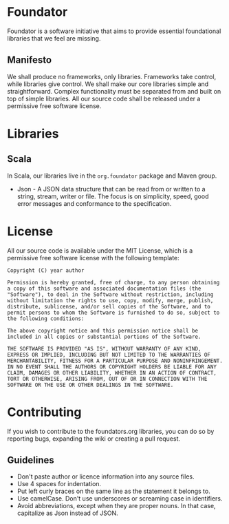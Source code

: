 Foundator
=========

Foundator is a software initiative that aims to provide essential foundational libraries that we feel are missing.


Manifesto
---------

We shall produce no frameworks, only libraries. Frameworks take control, while libraries give control. We shall make our core libraries simple and straightforward. Complex functionality must be separated from and built on top of simple libraries. All our source code shall be released under a permissive free software license.


Libraries
=========

Scala
-----

In Scala, our libraries live in the `org.foundator` package and Maven group.

* Json - A JSON data structure that can be read from or written to a string, stream, writer or file. The focus is on simplicity, speed, good error messages and conformance to the specification.


License
=======

All our source code is available under the MIT License, which is a permissive free software license with the following template:

    Copyright (C) year author

    Permission is hereby granted, free of charge, to any person obtaining a copy of this software and associated documentation files (the "Software"), to deal in the Software without restriction, including without limitation the rights to use, copy, modify, merge, publish, distribute, sublicense, and/or sell copies of the Software, and to permit persons to whom the Software is furnished to do so, subject to the following conditions:

    The above copyright notice and this permission notice shall be included in all copies or substantial portions of the Software.

    THE SOFTWARE IS PROVIDED "AS IS", WITHOUT WARRANTY OF ANY KIND, EXPRESS OR IMPLIED, INCLUDING BUT NOT LIMITED TO THE WARRANTIES OF MERCHANTABILITY, FITNESS FOR A PARTICULAR PURPOSE AND NONINFRINGEMENT. IN NO EVENT SHALL THE AUTHORS OR COPYRIGHT HOLDERS BE LIABLE FOR ANY CLAIM, DAMAGES OR OTHER LIABILITY, WHETHER IN AN ACTION OF CONTRACT, TORT OR OTHERWISE, ARISING FROM, OUT OF OR IN CONNECTION WITH THE SOFTWARE OR THE USE OR OTHER DEALINGS IN THE SOFTWARE.


Contributing
============

If you wish to contribute to the foundators.org libraries, you can do so by reporting bugs, expanding the wiki or creating a pull request.

Guidelines
----------

* Don't paste author or licence information into any source files.
* Use 4 spaces for indentation.
* Put left curly braces on the same line as the statement it belongs to.
* Use camelCase. Don't use underscores or screaming case in identifiers.
* Avoid abbreviations, except when they are proper nouns. In that case, capitalize as Json instead of JSON.
